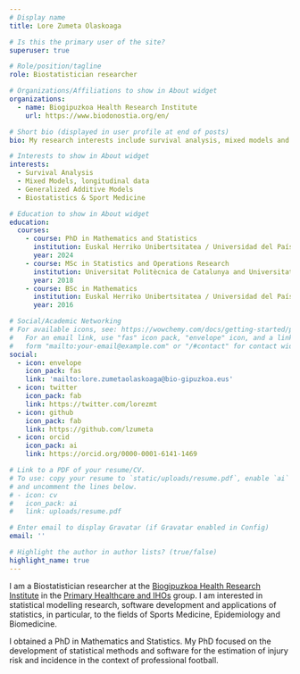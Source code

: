 ```yaml
---
# Display name
title: Lore Zumeta Olaskoaga

# Is this the primary user of the site?
superuser: true

# Role/position/tagline
role: Biostatistician researcher

# Organizations/Affiliations to show in About widget
organizations:
  - name: Biogipuzkoa Health Research Institute
    url: https://www.biodonostia.org/en/

# Short bio (displayed in user profile at end of posts)
bio: My research interests include survival analysis, mixed models and GAMs.

# Interests to show in About widget
interests:
  - Survival Analysis
  - Mixed Models, longitudinal data 
  - Generalized Additive Models
  - Biostatistics & Sport Medicine

# Education to show in About widget
education:
  courses:
    - course: PhD in Mathematics and Statistics
      institution: Euskal Herriko Unibertsitatea / Universidad del País Vasco (UPV/EHU)
      year: 2024
    - course: MSc in Statistics and Operations Research
      institution: Universitat Politècnica de Catalunya and Universitat de Barcelona (UPC and UB)
      year: 2018
    - course: BSc in Mathematics
      institution: Euskal Herriko Unibertsitatea / Universidad del País Vasco (UPV/EHU) 
      year: 2016

# Social/Academic Networking
# For available icons, see: https://wowchemy.com/docs/getting-started/page-builder/#icons
#   For an email link, use "fas" icon pack, "envelope" icon, and a link in the
#   form "mailto:your-email@example.com" or "/#contact" for contact widget.
social:
  - icon: envelope
    icon_pack: fas
    link: 'mailto:lore.zumetaolaskoaga@bio-gipuzkoa.eus'
  - icon: twitter
    icon_pack: fab
    link: https://twitter.com/lorezmt
  - icon: github
    icon_pack: fab
    link: https://github.com/lzumeta
  - icon: orcid
    icon_pack: ai
    link: https://orcid.org/0000-0001-6141-1469

# Link to a PDF of your resume/CV.
# To use: copy your resume to `static/uploads/resume.pdf`, enable `ai` icons in `params.toml`,
# and uncomment the lines below.
# - icon: cv
#   icon_pack: ai
#   link: uploads/resume.pdf

# Enter email to display Gravatar (if Gravatar enabled in Config)
email: ''

# Highlight the author in author lists? (true/false)
highlight_name: true
---
```


I am a Biostatistician researcher at the [Biogipuzkoa Health Research Institute](https://www.biodonostia.org/en/) in the [Primary Healthcare and IHOs](https://www.biodonostia.org/en/areas_investigacion/epidemiology-and-public-health/primary-care/) group. I am interested in statistical modelling research, software development and applications of statistics, in particular, to the fields of Sports Medicine, Epidemiology and Biomedicine.

I obtained a PhD in Mathematics and Statistics. My PhD focused on the development of statistical methods and software for the estimation of injury risk and incidence in the context of professional football. 

[comment]: <> ({{< icon name="download" pack="fas" >}} Download my {{< staticref "uploads/demo_resume.pdf" "newtab" >}}resumé{{< /staticref >}}.)
